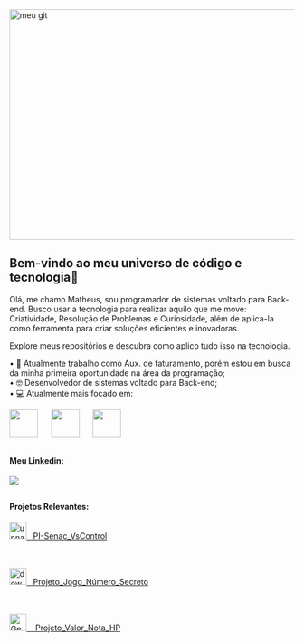 
<img width="1248" height="407" alt="meu git" src="https://github.com/user-attachments/assets/cf7904fb-49d0-4106-a020-3035378af6d0" />


## Bem-vindo ao meu universo de código e tecnologia👋

Olá, me chamo Matheus, sou programador de sistemas voltado para Back-end. Busco usar a tecnologia para realizar aquilo que me move: Criatividade, Resolução de Problemas e Curiosidade, além de aplica-la como ferramenta para criar soluções eficientes e inovadoras.


Explore meus repositórios e descubra como aplico tudo isso na tecnologia.

 • 💼 Atualmente trabalho como Aux. de faturamento, porém estou em busca da minha primeira oportunidade na área da programação;                                                            
 • 🤓 Desenvolvedor de sistemas voltado para Back-end;                                                                                                                                     
 • 💻 Atualmente mais focado em:                                                                                                                                                           

<div display="inline">
    <img width='50' height='50' src="https://cdn.jsdelivr.net/gh/devicons/devicon@latest/icons/csharp/csharp-original.svg" /> &nbsp;&nbsp;
    &nbsp;&nbsp;<img width='50' height='50' src="https://cdn.jsdelivr.net/gh/devicons/devicon@latest/icons/mysql/mysql-original-wordmark.svg" /> &nbsp;&nbsp;
    &nbsp;&nbsp;<img width='50' height='50' src="https://cdn.jsdelivr.net/gh/devicons/devicon@latest/icons/java/java-original.svg" /> &nbsp;&nbsp;
 </div>

##

#### Meu Linkedin:
<a href="https://www.linkedin.com/in/matozmatheus/">
 <img src="https://img.shields.io/badge/linkedin-%230077B5.svg?style=for-the-badge&logo=linkedin&logoColor=white">
</a>

##

#### Projetos Relevantes:

  <a href="https://github.com/matheus-souza-matos/PI-SENAC-VsControl">
   <img width="30" height="30" alt="unnamed" src="https://github.com/user-attachments/assets/b52d673c-3a28-4bde-8375-49f9c52f5683" />&nbsp;&nbsp; PI-Senac_VsControl
  </a>
 
  <br><br><a href="https://github.com/matheus-souza-matos/Projeto_Jogo">
   <img width="30" height="30" alt="download" src="https://github.com/user-attachments/assets/4daac0a5-ccb8-4c5e-9bdd-60f96e12fb07" />&nbsp;&nbsp; Projeto_Jogo_Número_Secreto
  </a>
 
  <br><br><a href="https://github.com/matheus-souza-matos/Projeto_ValorNotaHp">
   <img width="30" height="30" alt="Gemini_Generated_Image_oc1nz1oc1nz1oc1n" src="https://github.com/user-attachments/assets/4aac1571-76de-4322-bbe9-65d5749d8934" /> &nbsp;&nbsp; Projeto_Valor_Nota_HP
  </a>
  

<!--
-->
